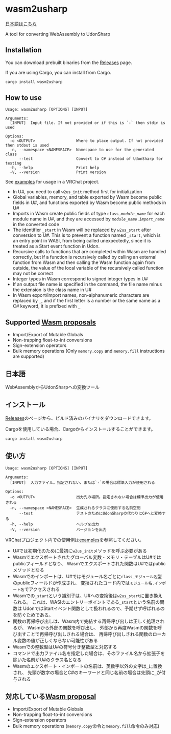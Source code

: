 # wasm2usharp

[日本語はこちら](#日本語)

A tool for converting WebAssembly to UdonSharp

## Installation

You can download prebuilt binaries from the [Releases][releases] page.

If you are using Cargo, you can install from Cargo.

```bash
cargo install wasm2usharp
```

## How to use

```text
Usage: wasm2usharp [OPTIONS] [INPUT]

Arguments:
  [INPUT]  Input file. If not provided or if this is `-` then stdin is used

Options:
  -o <OUTPUT>                  Where to place output. If not provided then stdout is used
  -n, --namespace <NAMESPACE>  Namespace to use for the generated class
      --test                   Convert to C# instead of UdonSharp for testing
  -h, --help                   Print help
  -V, --version                Print version
```

See [examples](examples) for usage in a VRChat project.

* In U#, you need to call `w2us_init` method first for initialization
* Global variables, memory, and table exported by Wasm become public fields in U#,
  and functions exported by Wasm become public methods in U#
* Imports in Wasm create public fields of type <code>class_*module_name*</code> for each module name in U#,
  and they are accessed by <code>*module_name*.*import_name*</code> in the converted code
* The identifier `_start` in Wasm will be replaced by `w2us_start` after conversion to U#.
  This is to prevent a function named `_start`, which is an entry point in WASI, from being called unexpectedly,
  since it is treated as a Start event function in Udon.
* Recursive calls to functions that are completed within Wasm are handled correctly,
  but if a function is recursively called by calling an external function from Wasm and then calling the Wasm function again from outside,
  the value of the local variable of the recursively called function may not be correct
* Integer types in Wasm correspond to signed integer types in U#
* If an output file name is specified in the command, the file name minus the extension is the class name in U#
* In Wasm export/import names, non-alphanumeric characters are replaced by `_`,
  and if the first letter is a number or the same name as a C# keyword, it is prefixed with `_`

## Supported [Wasm proposals][WasmProposals]

* Import/Export of Mutable Globals
* Non-trapping float-to-int conversions
* Sign-extension operators
* Bulk memory operations (Only `memory.copy` and `memory.fill` instructions are supported)

## 日本語

WebAssemblyからUdonSharpへの変換ツール

## インストール

[Releases][releases]のページから、ビルド済みのバイナリをダウンロードできます。

Cargoを使用している場合、Cargoからインストールすることができます。

```bash
cargo install wasm2usharp
```

## 使い方

```text
Usage: wasm2usharp [OPTIONS] [INPUT]

Arguments:
  [INPUT]  入力ファイル。指定されない、または`-`の場合は標準入力が使用される

Options:
  -o <OUTPUT>                  出力先の場所。指定されない場合は標準出力が使用される
  -n, --namespace <NAMESPACE>  生成されるクラスに使用する名前空間
      --test                   テストのためにUdonSharpの代わりにC#へと変換する
  -h, --help                   ヘルプを出力
  -V, --version                バージョンを出力
```

VRChatプロジェクト内での使用例は[examples](examples)を参照してください。

* U#では初期化のために最初に`w2us_init`メソッドを呼ぶ必要がある
* Wasmでエクスポートされたグローバル変数・メモリ・テーブルはU#ではpublicフィールドとなり、
  Wasmでエクスポートされた関数はU#ではpublicメソッドとなる
* Wasmでのインポートは、U#ではモジュール名ごとに`class_モジュール名`型のpublicフィールドが作成され、
  変換されたコード内では`モジュール名.インポート名`でアクセスされる
* Wasmでの`_start`という識別子は、U#への変換後は`w2us_start`に置き換えられる。
  これは、WASIのエントリーポイントである`_start`という名前の関数は
  UdonではStartイベント関数として扱われるので、予期せず呼ばれるのを防ぐためである。
* 関数の再帰呼び出しは、Wasm内で完結する再帰呼び出しは正しく処理されるが、
  Wasmから外部の関数を呼び出し、
  外部から再度Wasmの関数を呼び出すことで再帰呼び出しされる場合は、
  再帰呼び出しされる関数のローカル変数の値が正しくならない可能性がある
* Wasmでの整数型はU#の符号付き整数型と対応する
* コマンドで出力ファイル名を指定した場合は、そのファイル名から拡張子を除いた名前がU#のクラス名となる
* Wasmのエクスポート・インポートの名前は、英数字以外の文字は`_`に置換され、
  先頭が数字の場合とC#のキーワードと同じ名前の場合は先頭に`_`が付与される

## 対応している[Wasm proposal][WasmProposals]

* Import/Export of Mutable Globals
* Non-trapping float-to-int conversions
* Sign-extension operators
* Bulk memory operations (`memory.copy`命令と`memory.fill`命令のみ対応)

[releases]: https://github.com/raii-x/wasm2usharp/releases
[WasmProposals]: https://github.com/WebAssembly/proposals/blob/main/finished-proposals.md "proposals/finished-proposals.md at main · WebAssembly/proposals"
